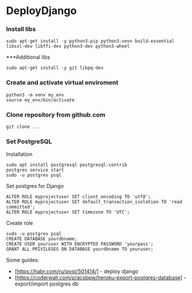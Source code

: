 # DeployDjango


 ### Install libs


  ```
  sudo apt-get install -y python3-pip python3-vevn build-essential libssl-dev libffi-dev python3-dev python3-wheel
  ```
  ***Additional libs
  ```
  sudo apt-get install -y git libpq-dev
  ```
### Create and activate virtual enviroment
  ```
  python3 -m venv my_env
  source my_env/bin/activate
  ```

###  Clone repository from github.com
  ```
  git clone ...
  ```

### Set PostgreSQL 
  Installation
  ```
  sudo apt install postgresql postgresql-contrib
  postgres service start
  sudo -u postgres psql
  ```
  Set postgres for Django
  ```
  ALTER ROLE myprojectuser SET client_encoding TO 'utf8';
  ALTER ROLE myprojectuser SET default_transaction_isolation TO 'read committed';
  ALTER ROLE myprojectuser SET timezone TO 'UTC';

  ```
  
  Create role
  ```
  sudo -u postgres psql
  CREATE DATABASE yourdbname;
  CREATE USER youruser WITH ENCRYPTED PASSWORD 'yourpass';
  GRANT ALL PRIVILEGES ON DATABASE yourdbname TO youruser;
  ```


Some guides:
* [https://habr.com/ru/post/501414/] - deploy django
* [https://coderwall.com/p/acsbpw/heroku-export-postgres-database] - export/import postgres db

